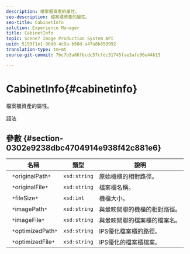 ```yaml
---
description: 檔案櫃資產的屬性。
seo-description: 檔案櫃資產的屬性。
seo-title: CabinetInfo
solution: Experience Manager
title: CabinetInfo
topic: Scene7 Image Production System API
uuid: 5193f1e1-90d8-4c9a-b50d-a47a8b859992
translation-type: tm+mt
source-git-commit: 7bc7b3a86fbcdc57cfdc31745fae3afc06e44b15

---
```



# CabinetInfo{#cabinetinfo}

檔案櫃資產的屬性。

語法

## 參數 {#section-0302e9238dbc4704914e938f42c881e6}

| 名稱 | 類型 | 說明 |
|---|---|---|
| ` *`originalPath`*` | `xsd:string` | 原始機櫃的相對路徑。 |
| ` *`originalFile`*` | `xsd:string` | 檔案櫃名稱。 |
| ` *`fileSize`*` | `xsd:int` | 機櫃大小。 |
| ` *`imagePath`*` | `xsd:string` | 與暈映關聯的機櫃的相對路徑。 |
| ` *`imageFile`*` | `xsd:string` | 與暈映關聯的檔案櫃的檔案名。 |
| ` *`optimizedPath`*` | `xsd:string` | IPS優化檔案櫃的路徑。 |
| ` *`optimizedFile`*` | `xsd:string` | IPS優化的檔案櫃檔案。 |

